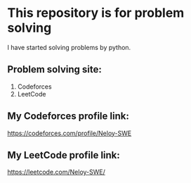 # This repository is for problem solving

I have started solving problems by python.

## Problem solving site: 
1. Codeforces
2. LeetCode

## My Codeforces profile link:
https://codeforces.com/profile/Neloy-SWE

## My LeetCode profile link:
https://leetcode.com/Neloy-SWE/
